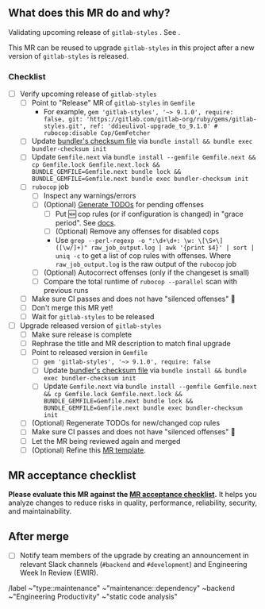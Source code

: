 <!-- Title suggestion: Upgrade `gitlab-styles` to <VERSION X.Y.Z> - dry-run -->

## What does this MR do and why?

Validating upcoming release of `gitlab-styles` <VERSION X.Y.Z>. See <LINK TO RELEASE MR>.

This MR can be reused to upgrade `gitlab-styles` in this project after a new version of `gitlab-styles` is released.

### Checklist

- [ ] Verify upcoming release of `gitlab-styles`
  - [ ] Point to "Release" MR of `gitlab-styles` in `Gemfile`
    - For example, `gem 'gitlab-styles', '~> 9.1.0', require: false, git: 'https://gitlab.com/gitlab-org/ruby/gems/gitlab-styles.git', ref: 'ddieulivol-upgrade_to_9.1.0' # rubocop:disable Cop/GemFetcher`
  - [ ] Update [bundler's checksum file](https://docs.gitlab.com/ee/development/gemfile.html#updating-the-checksum-file) via `bundle install && bundle exec bundler-checksum init`
  - [ ] Update `Gemfile.next` via `bundle install --gemfile Gemfile.next && cp Gemfile.lock Gemfile.next.lock && BUNDLE_GEMFILE=Gemfile.next bundle lock && BUNDLE_GEMFILE=Gemfile.next bundle exec bundler-checksum init`
  - [ ] `rubocop` job
    - [ ] Inspect any warnings/errors
    - [ ] (Optional) [Generate TODOs](https://docs.gitlab.com/ee/development/rubocop_development_guide.html#resolving-rubocop-exceptions) for pending offenses
      - [ ] Put :new: cop rules (or if configuration is changed) in "grace period". See [docs](https://docs.gitlab.com/ee/development/rubocop_development_guide.html#enabling-a-new-cop).
      - [ ] (Optional) Remove any offenses for disabled cops
      - Use `grep --perl-regexp -o ":\d+\d+: \w: \[\S+\] ([\w/]+)" raw_job_output.log | awk '{print $4}' | sort | uniq -c` to get a list of cop rules with offenses. Where `raw_job_output.log` is the raw output of the `rubocop` job
    - [ ] (Optional) Autocorrect offenses (only if the changeset is small)
    - [ ] Compare the total runtime of `rubocop --parallel` scan with previous runs
  - [ ] Make sure CI passes and does not have "silenced offenses" :green_heart:
  - [ ] Don't merge this MR yet!
  - [ ] Wait for `gitlab-styles` to be released
- [ ] Upgrade released version of `gitlab-styles`
  - [ ] Make sure release is complete
  - [ ] Rephrase the title and MR description to match final upgrade
  - [ ] Point to released version in `Gemfile`
    - [ ] `gem 'gitlab-styles', '~> 9.1.0', require: false`
    - [ ] Update [bundler's checksum file](https://docs.gitlab.com/ee/development/gemfile.html#updating-the-checksum-file) via `bundle install && bundle exec bundler-checksum init`
    - [ ] Update `Gemfile.next` via `bundle install --gemfile Gemfile.next && cp Gemfile.lock Gemfile.next.lock && BUNDLE_GEMFILE=Gemfile.next bundle lock && BUNDLE_GEMFILE=Gemfile.next bundle exec bundler-checksum init`
  - [ ] (Optional) Regenerate TODOs for new/changed cop rules
  - [ ] Make sure CI passes and does not have "silenced offenses" :green_heart:
  - [ ] Let the MR being reviewed again and merged
  - [ ] (Optional) Refine this [MR template](https://gitlab.com/gitlab-org/gitlab/-/blob/master/.gitlab/merge_request_templates/New%20Version%20of%20gitlab-styles.md).

## MR acceptance checklist

**Please evaluate this MR against the [MR acceptance checklist](https://docs.gitlab.com/ee/development/code_review.html#acceptance-checklist).**
It helps you analyze changes to reduce risks in quality, performance, reliability, security, and maintainability.

## After merge

- [ ] Notify team members of the upgrade by creating an announcement in relevant Slack channels (`#backend` and `#development`)
and Engineering Week In Review (EWIR).

/label ~"type::maintenance" ~"maintenance::dependency"  ~backend ~"Engineering Productivity" ~"static code analysis" 
